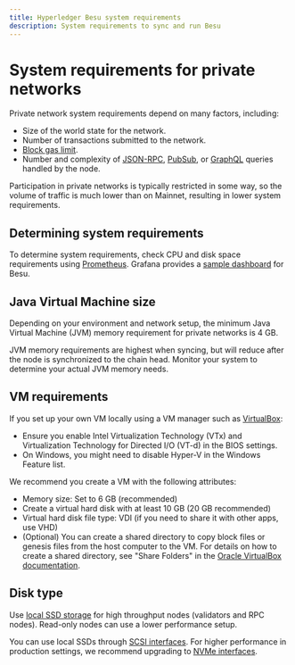 ```yaml
---
title: Hyperledger Besu system requirements
description: System requirements to sync and run Besu
---
```


# System requirements for private networks

Private network system requirements depend on many factors, including:

* Size of the world state for the network.
* Number of transactions submitted to the network.
* [Block gas limit](../../reference/genesis-items.md#genesis-block-parameters).
* Number and complexity of [JSON-RPC](../../how-to/use-besu-api/json-rpc.md),
  [PubSub](../../how-to/use-besu-api/rpc-pubsub.md), or [GraphQL](../../how-to/use-besu-api/graphql.md) queries
  handled by the node.

Participation in private networks is typically restricted in some way, so the volume of traffic is
much lower than on Mainnet, resulting in lower system requirements.

## Determining system requirements

To determine system requirements, check CPU and disk space requirements using
[Prometheus](../../how-to/monitor/metrics.md#monitor-node-performance-using-prometheus). Grafana provides a
[sample dashboard](https://grafana.com/grafana/dashboards/10273) for Besu.

## Java Virtual Machine size

Depending on your environment and network setup, the minimum Java Virtual
Machine (JVM) memory requirement for private networks is 4 GB.

JVM memory requirements are highest when syncing, but will reduce after the node is synchronized
to the chain head. Monitor your system to determine your actual JVM memory needs.

## VM requirements

If you set up your own VM locally using a VM manager such as [VirtualBox](https://www.oracle.com/virtualization/virtualbox/):

* Ensure you enable Intel Virtualization Technology (VTx) and Virtualization Technology for
  Directed I/O (VT-d) in the BIOS settings.
* On Windows, you might need to disable Hyper-V in the Windows Feature list.

We recommend you create a VM with the following attributes:

* Memory size: Set to 6 GB (recommended)
* Create a virtual hard disk with at least 10 GB (20 GB recommended)
* Virtual hard disk file type: VDI (if you need to share it with other apps, use VHD)
* (Optional) You can create a shared directory to copy block files or genesis files from the host
  computer to the VM. For details on how to create a shared directory, see "Share Folders" in the
  [Oracle VirtualBox documentation].
  
## Disk type

Use [local SSD storage](https://cloud.google.com/compute/docs/disks) for high throughput nodes (validators and RPC nodes).
Read-only nodes can use a lower performance setup.

You can use local SSDs through [SCSI interfaces](https://en.wikipedia.org/wiki/SCSI).
For higher performance in production settings, we recommend upgrading to
[NVMe interfaces](https://cloud.google.com/compute/docs/disks/local-ssd#performance).

<!-- Links -->
[Oracle VirtualBox documentation]: https://docs.oracle.com/en/virtualization/virtualbox/6.1/user/
